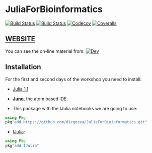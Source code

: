 # JuliaForBioinformatics

[![Build Status](https://travis-ci.com/diegozea/JuliaForBioinformatics.svg?branch=master)](https://travis-ci.com/diegozea/JuliaForBioinformatics)
[![Build Status](https://ci.appveyor.com/api/projects/status/github/diegozea/JuliaForBioinformatics?svg=true)](https://ci.appveyor.com/project/diegozea/JuliaForBioinformatics)
[![Codecov](https://codecov.io/gh/diegozea/JuliaForBioinformatics/branch/master/graph/badge.svg)](https://codecov.io/gh/diegozea/JuliaForBioinformatics)
[![Coveralls](https://coveralls.io/repos/github/diegozea/JuliaForBioinformatics/badge.svg?branch=master)](https://coveralls.io/github/diegozea/JuliaForBioinformatics?branch=master)

## [WEBSITE](https://diegozea.github.io/JuliaForBioinformatics/dev)  

You can see the on-line material from: [![Dev](https://img.shields.io/badge/docs-dev-blue.svg)](https://diegozea.github.io/JuliaForBioinformatics/dev)


## Installation

For the first and second days of the workshop you need to install:

- [Julia 1.1](https://julialang.org/downloads/)  

- [**Juno**](http://junolab.org/), the atom based IDE.

- This package with the IJulia notebooks we are going to use:  
```julia
using Pkg
pkg"add https://github.com/diegozea/JuliaForBioinformatics.git"
```

- [IJulia](https://github.com/JuliaLang/IJulia.jl):  
```julia
using Pkg
pkg"add IJulia"
```
